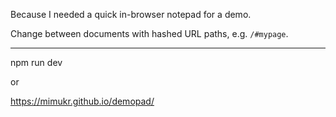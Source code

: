 Because I needed a quick in-browser notepad for a demo.

Change between documents with hashed URL paths, e.g. `/#mypage`.

---

npm run dev

or

https://mimukr.github.io/demopad/
